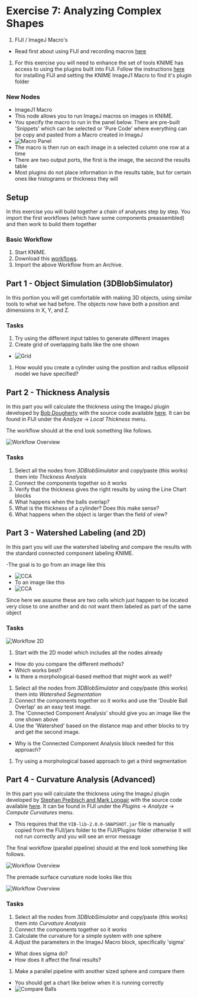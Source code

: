 # Exercise 7: Analyzing Complex Shapes

1. FIJI / ImageJ Macro's
 - Read first about using FIJI and recording macros [here](https://github.com/kmader/Quantitative-Big-Imaging-2015/wiki/FIJI-and-Macros)
1. For this exercise you will need to enhance the set of tools KNIME has access to using the plugins built into FIJI. Follow the instructions [here](https://github.com/kmader/Quantitative-Big-Imaging-2015/wiki/KNIME-Setup#installing-fiji-plugins-imagej1-macro) for installing FIJI and setting the KNIME ImageJ1 Macro to find it's plugin folder

### New Nodes
- ImageJ1 Macro
 - This node allows you to run ImageJ macros on images in KNIME.
 - You specify the macro to run in the panel below. There are pre-built 'Snippets' which can be selected or 'Pure Code' where everything can be copy and pasted from a Macro created in ImageJ
 - ![Macro Panel](07-files/IJMacro.png)
 - The macro is then run on each image in a selected column one row at a time
 - There are two output ports, the first is the image, the second the results table
 - Most plugins do not place information in the results table, but for certain ones like histograms or thickness they will

## Setup

In this exercise you will build together a chain of analyses step by step. You import the first workflows (which have some components preassembled) and then work to build them together

### Basic Workflow

1. Start KNIME.
2. Download this [workflows](07-files/KNIME-ex7.zip?raw=true).
3. Import the above Workflow from an Archive.

## Part 1 - Object Simulation (3DBlobSimulator)

In this portion you will get comfortable with making 3D objects, using similar tools to what we had before. The objects now have both a position and dimensions in X, Y, and Z.

### Tasks
1. Try using the different input tables to generate different images
1. Create grid of overlapping balls like the one shown
 - ![Grid](07-files/GridSample.png)
1. How would you create a cylinder using the position and radius ellipsoid model we have specified?


## Part 2 - Thickness Analysis

In this part you will calculate the thickness using the ImageJ plugin developed by [Bob Dougherty](http://fiji.sc/Local_Thickness) with the source code available [here](https://github.com/fiji/LocalThickness). It can be found in FIJI under the _Analyze_ -> _Local Thickness_ menu.

The workflow should at the end look something like follows.

![Workflow Overview](https://rawgithub.com/kmader/Quantitative-Big-Imaging-2015/master/Exercises/07-files/Thickness.svg)

### Tasks
1. Select all the nodes from _3DBlobSimulator_ and copy/paste (this works) them into _Thickness Analysis_
1. Connect the components together so it works
1. Verify that the thickness gives the right results by using the Line Chart blocks
1. What happens when the balls overlap?
1. What is the thickness of a cylinder? Does this make sense?
1. What happens when the object is larger than the field of view?


## Part 3 - Watershed Labeling (and 2D)

In this part you will use the watershed labeling and compare the results with the standard connected component labeling KNIME. 

-The goal is to go from an image like this
- ![CCA](07-files/CellCCA.png)
- To an image like this
- ![CCA](07-files/CellWatershed.png)

Since here we assume these are two cells which just happen to be located very close to one another and do not want them labeled as part of the same object

### Tasks
![Workflow 2D](https://rawgithub.com/kmader/Quantitative-Big-Imaging-2015/master/Exercises/07-files/Watershed2D.svg)

1. Start with the 2D model which includes all the nodes already
 - How do you compare the different methods? 
 - Which works best? 
 - Is there a morphological-based method that might work as well?
1. Select all the nodes from _3DBlobSimulator_ and copy/paste (this works) them into _Watershed Segmentation_
1. Connect the components together so it works and use the 'Double Ball Overlap' as an easy test image.
1. The 'Connected Component Analysis' should give you an image like the one shown above
1. Use the 'Watershed' based on the distance map and other blocks to try and get the second image. 
 - Why is the Connected Component Analysis block needed for this approach?
1. Try using a morphological based approach to get a third segmentation


## Part 4 - Curvature Analysis (Advanced)

In this part you will calculate the thickness using the ImageJ plugin developed by [Stephan Preibisch and Mark Longair](http://fiji.sc/Compute_Curvatures) with the source code available [here](https://github.com/fiji/VIB/blob/master/src/main/java/Compute_Curvatures.java). It can be found in FIJI under the _Plugins_ -> _Analyze_ -> _Compute Curvatures_ menu. 

- This requires that the ```VIB-lib-2.0.0-SNAPSHOT.jar``` file is manually copied from the FIJI/jars folder to the FIJI/Plugins folder otherwise it will not run correctly and you will see an error message

The final workflow (parallel pipeline) should at the end look something like follows.

![Workflow Overview](https://rawgithub.com/kmader/Quantitative-Big-Imaging-2015/master/Exercises/07-files/CurvatureComparison.svg)

The premade surface curvature node looks like this

![Workflow Overview](https://rawgithub.com/kmader/Quantitative-Big-Imaging-2015/master/Exercises/07-files/CurvatureSurface.svg)

### Tasks
1. Select all the nodes from _3DBlobSimulator_ and copy/paste (this works) them into _Curvature Analysis_
1. Connect the components together so it works
1. Calculate the curvature for a simple system with one sphere
1. Adjust the parameters in the ImageJ Macro block, specifically 'sigma'
 - What does sigma do?
 - How does it affect the final results?
1. Make a parallel pipeline with another sized sphere and compare them
 - You should get a chart like below when it is running correctly
 - ![Compare Balls](07-files/BigBallSmallBall.png)

